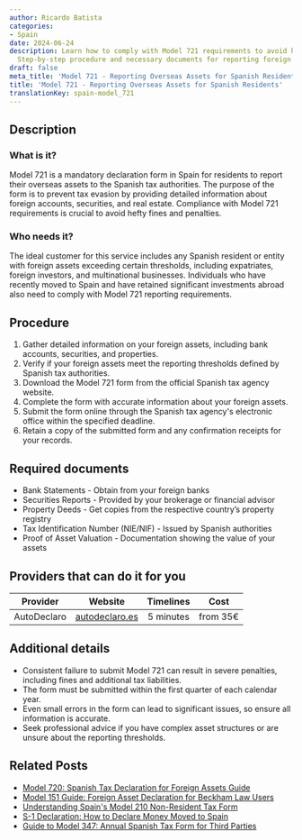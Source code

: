 ```yaml
---
author: Ricardo Batista
categories:
- Spain
date: 2024-06-24
description: Learn how to comply with Model 721 requirements to avoid hefty fines.
  Step-by-step procedure and necessary documents for reporting foreign assets in Spain.
draft: false
meta_title: 'Model 721 - Reporting Overseas Assets for Spanish Residents'
title: 'Model 721 - Reporting Overseas Assets for Spanish Residents'
translationKey: spain-model_721
---
```



## Description
### What is it?
Model 721 is a mandatory declaration form in Spain for residents to report their overseas assets to the Spanish tax authorities. The purpose of the form is to prevent tax evasion by providing detailed information about foreign accounts, securities, and real estate. Compliance with Model 721 requirements is crucial to avoid hefty fines and penalties.

### Who needs it?
The ideal customer for this service includes any Spanish resident or entity with foreign assets exceeding certain thresholds, including expatriates, foreign investors, and multinational businesses. Individuals who have recently moved to Spain and have retained significant investments abroad also need to comply with Model 721 reporting requirements.

## Procedure

1. Gather detailed information on your foreign assets, including bank accounts, securities, and properties.
2. Verify if your foreign assets meet the reporting thresholds defined by Spanish tax authorities.
3. Download the Model 721 form from the official Spanish tax agency website.
4. Complete the form with accurate information about your foreign assets.
5. Submit the form online through the Spanish tax agency's electronic office within the specified deadline.
6. Retain a copy of the submitted form and any confirmation receipts for your records.


## Required documents

- Bank Statements - Obtain from your foreign banks
- Securities Reports - Provided by your brokerage or financial advisor
- Property Deeds - Get copies from the respective country’s property registry
- Tax Identification Number (NIE/NIF) - Issued by Spanish authorities
- Proof of Asset Valuation - Documentation showing the value of your assets


## Providers that can do it for you
| Provider        |     Website     |     Timelines    |       Cost      |
| --------------- | --------------- |  :-------------: | :-------------: |
| AutoDeclaro | [autodeclaro.es](https://autodeclaro.es/?ref=26) |  5 minutes | from 35€ |

## Additional details

- Consistent failure to submit Model 721 can result in severe penalties, including fines and additional tax liabilities.
- The form must be submitted within the first quarter of each calendar year.
- Even small errors in the form can lead to significant issues, so ensure all information is accurate.
- Seek professional advice if you have complex asset structures or are unsure about the reporting thresholds.

## Related Posts

- [Model 720: Spanish Tax Declaration for Foreign Assets Guide](https://tramitit.com/guides/spain/model_720/)
- [Model 151 Guide: Foreign Asset Declaration for Beckham Law Users](https://tramitit.com/guides/spain/model_151/)
- [Understanding Spain's Model 210 Non-Resident Tax Form](https://tramitit.com/guides/spain/model_210/)
- [S-1 Declaration: How to Declare Money Moved to Spain](https://tramitit.com/guides/spain/s_1_declaration/)
- [Guide to Model 347: Annual Spanish Tax Form for Third Parties](https://tramitit.com/guides/spain/model_347/)